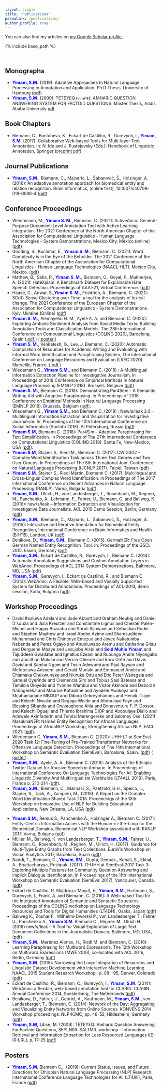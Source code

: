 ```yaml
---
layout: single
title: "Publications"
permalink: /publications/
author_profile: true
---
```


  You can also find my articles on <u><a href="https://scholar.google.de/citations?user=rDKEGNgAAAAJ&hl=en">my Google Scholar profile</a>.</u>

{% include base_path %}

<div id="c32945">
<p><span face="TheSansUHHBold, sans-serif"> </span></p>
</div>

<div id="c32945.1">
<div>
<h2>Monographs</h2>
</div>
<ul>
 
<li><strong><span style="color: #0000ff;">Yimam, S.M.</span></strong> (2019): Adaptive Approaches to Natural Language Processing in Annotation and Application. Ph.D Thesis, University of Hamburg (<a href="https://ediss.sub.uni-hamburg.de/volltexte/2019/9914/pdf/Dissertation.pdf">pdf</a>)</li>
  
 <li><strong><span style="color: #0000ff;">Yimam, S.M.</span></strong> (2009): TETEYEQ (ተጠየቅ): AMHARIC QUESTION ANSWERING SYSTEM FOR FACTOID QUESTIONS. Master Thesis, Addis Ababa University <a href="https://seyyaw.github.io/files/Seid Muhie_MSC.pdf">pdf</a> </li>
  
</ul>
</div>

<div id="c32946">
<div>
<h2>Book Chapters</h2>
</div>
<ul>
<li>Biemann, C., Bontcheva, K., Eckart de Castilho, R., Gurevych, I., <strong><span style="color: #0000ff;">Yimam, S.M.</span></strong> (2017): Collaborative Web-based Tools for Multi-layer Text Annotation. In: N. Ide and J. Pustejovsky (Eds.): Handbook of Linguistic Annotation, Springer (<a href="https://www.inf.uni-hamburg.de/en/inst/ab/lt/publications/2017-biemannetal-hola-webbasedtools-preprint.pdf">preprint pdf</a>)</li>
</ul>
</div>
<div id="c32947">
<div>
<h2>Journal Publications</h2>
</div>
<ul>
<li><strong><span style="color: #0000ff;">Yimam, S.M.</span></strong>, Biemann, C., Majnaric, L., Šabanović, Š., Holzinger, A. (2016): An adaptive annotation approach for <g data-gr-id="98" id="98">biomedical</g> entity and relation recognition. Brain Informatics, (online first), 10.1007/s40708-016-0036-4 (<a href="https://www.inf.uni-hamburg.de/en/inst/ab/lt/publications/2016-yimametal-brin.pdf">pdf</a>)</li>
</ul>
</div>
<div id="c32948">
<div>
<h2>Conference Proceedings</h2>
</div>
<ul>
 <li>Wiechmann, M., <strong><span style="color: #0000ff;">Yimam S. M.,</span></strong> Biemann, C. (2021): ActiveAnno: General-Purpose Document-Level Annotation Tool with Active Learning Integration. The 2021 Conference of the North American Chapter of the Association for Computational Linguistics - Human Language Technologies - System Demonstrations, Mexico City, Mexico (online) (<a href="https://www.inf.uni-hamburg.de/en/inst/ab/lt/publications/2021-wichmannetal-naacl-activeanno.pdf">pdf</a>)</li>
  
<li>Gooding, S., Kochmar, E., <strong><span style="color: #0000ff;">Yimam S. M.</span></strong>, Biemann, C. (2021): Word Complexity is in the Eye of the Beholder. The 2021 Conference of the North American Chapter of the Association for Computational Linguistics - Human Language Technologies (NAACL-HLT), Mexico City, Mexico. (<a href="https://www.inf.uni-hamburg.de/en/inst/ab/lt/publications/2021-sianetal-naacl-cwi.pdf">pdf</a>)</li>
<li>Mathew, B., Saha, P., <strong><span style="color: #0000ff;">Yimam S. M.</span></strong>, Biemann, C., Goyal, P., Mukherjee, A. (2021): HateXplain: A Benchmark Dataset for Explainable Hate Speech Detection. Proceedings of AAAI-21, Virtual Conference. (<a href="https://www.inf.uni-hamburg.de/en/inst/ab/lt/publications/2021-mathewetal-aaai-hatexplain.pdf">pdf</a>)</li>
<li>Haase, C., Anwar, S.,<strong><span style="color: #0000ff;">Yimam S. M.</span></strong>, Friedrich, A., Biemann, C. (2021): SCoT: Sense Clustering over Time: a tool for the analysis of lexical change. The 2021 Conference of the European Chapter of the Association for Computational Linguistics - System Demonstrations. Kyiv, Ukraine (Online) (<a href="https://www.inf.uni-hamburg.de/en/inst/ab/lt/publications/2021-haaseetal-eacldemo-scot.pdf">pdf</a>)</li>

<li><strong><span style="color: #0000ff;">Yimam S. M.</span></strong>, Alemayehu H. M., Ayele A. A. and Biemann C. (2020): Exploring Amharic Sentiment Analysis from Social Media Texts: Building Annotation Tools and Classification Models. The 28th International Conference on Computational Linguistics (COLING 2020), Barcelona, Spain (<a href="https://www.inf.uni-hamburg.de/en/inst/ab/lt/publications/2020-yimametal-coling-asab.pdf"> pdf </a>) (<a href="https://www.inf.uni-hamburg.de/en/inst/ab/lt/publications/2020-yimametal-coling-asab-poster.pdf"> poster </a>)</li>

<li><strong><span style="color: #0000ff;">Yimam S. M.</span></strong>, Venkatesh, G., Lee, J. Biemann, C. (2020): Automatic Compilation of Resources for Academic Writing and Evaluating with Informal Word Identification and Paraphrasing System, The International Conference on Language Resources and Evaluation (LREC 2020), Marseille, France. (<a href="https://arxiv.org/pdf/2003.02955.pdf"> pdf </a>)</li>
 
<li>Wiedemann G., <strong><span style="color: #0000ff;">Yimam S.M.</span></strong>, and Biemann C. (2018) : A Multilingual Information Extraction Pipeline for Investigative Journalism. In Proceedings of 2018 Conference on Empirical Methods in Natural Language Processing (EMNLP 2018). Brussels, Belgium (<a href="https://www.inf.uni-hamburg.de/en/inst/ab/lt/publications/2018-wiedemannetal-emnl-multinewsleak.pdf">pdf</a>)</li>
  
<li><strong><span style="color: #0000ff;">Yimam S. M.</span></strong>, Biemann C. (2018): Demonstrating Par4Sem - A Semantic Writing Aid with Adaptive Paraphrasing. In Proceedings of 2018 Conference on Empirical Methods in Natural Language Processing (EMNLP 2018). Brussels, Belgium (<a href="https://www.inf.uni-hamburg.de/en/inst/ab/lt/publications/2018-yimamandbieman-emnlp-par4sem.pdf">pdf</a>).</li>
<li>Wiedemann G., <strong><span style="color: #0000ff;">Yimam S.M.</span></strong>, and Biemann C. (2018) : New/s/leak 2.0 – Multilingual Information Extraction and Visualization for Investigative Journalism. In: Proceedings of the 10th International Conference on Social Informatics (SocInfo 2018). St.Petersburg, Russia (<a href="https://www.inf.uni-hamburg.de/en/inst/ab/lt/publications/2018-wiedemannetal-socinfo-multinewsleak.pdf">pdf</a>)</li>
<li><span style="color: #0000ff;"><strong>Yimam S.M,</strong></span> Biemann C. (2018): Par4Sim – Adaptive Paraphrasing for Text Simplification. In Proceedings of The 27th International Conference on Computational Linguistics (COLING 2018). Santa Fe, New-Mexico, USA (<a href="https://www.inf.uni-hamburg.de/en/inst/ab/lt/publications/2018-yimamandbieman-coling-par4sim.pdf">pdf</a>).</li>
<li><strong><span style="color: #0000ff;">Yimam S.M</span></strong>, Štajner S., Riedl M., Biemann C. (2017): CWIG3G2 - Complex Word Identification Task across Three Text Genres and Two User Groups. In Proceedings of The 8th International Joint Conference on Natural Language Processing (IJCNLP 2017). Taipei, Taiwan (<a href="https://www.inf.uni-hamburg.de/en/inst/ab/lt/publications/2017-yimametal-ijcnlp.pdf">pdf</a>)</li>
<li><strong><span style="color: #0000ff;">Yimam S.M</span></strong>, Štajner S., Riedl Martin, Biemann C. (2017): Multilingual and Cross-Lingual Complex Word Identification. In Proceedings of The 2017 International Conference on Recent Advances in Natural Language Processing (RANLP). Varna, Bulgaria (<a href="https://www.inf.uni-hamburg.de/en/inst/ab/lt/publications/2017-yimametal-ranlp.pdf">pdf</a>)</li>
<li><strong><span style="color: #0000ff;">Yimam, S.M.</span></strong>, Ulrich, H., von Landesberger, T., Rosenbach, M., Regneri, M., Panchenko, A., Lehmann, F., Fahrer, U., Biemann, C. and Ballweg, K. (2016): new/s/leak – Information Extraction and Visualization for Investigative Data Journalists. ACL 2016 Demo Session, Berlin, Germany (<a href="http://www.aclweb.org/anthology/P16-4028">pdf</a>)</li>
<li><strong><span style="color: #0000ff;">Yimam, S.M.</span></strong>, Biemann, C., Majnaric, L., Šabanović, Š., Holzinger, A. (2015): Interactive and Iterative Annotation for Biomedical Entity Recognition, International Conference on Brain Informatics and Health (BIH’15), London, UK (<a href="https://www.inf.uni-hamburg.de/en/inst/ab/lt/publications/2015-yimametal-bih-london.pdf">pdf</a>)</li>
<li>Benikova, D., <strong><span style="color: #0000ff;">Yimam, S.M.</span></strong>, Biemann C. (2015). GermaNER: Free Open German Named Entity Recognition  Tool. In: Proceedings of the GSCL 2015. Essen, Germany (<a href="https://www.inf.uni-hamburg.de/en/inst/ab/lt/publications/2015-benikovaetal-gscl2015-germa.pdf">pdf</a>)</li>
<li><strong><span style="color: #0000ff;">Yimam, S.M</span></strong>., Eckart de Castilho, R., Gurevych, I., Biemann C. (2014): Automatic Annotation Suggestions and Custom Annotation Layers in WebAnno. Proceedings of ACL 2014 System Demonstrations, Baltimore, MD, USA (<a href="https://www.inf.uni-hamburg.de/en/inst/ab/lt/publications/2014-yimametal-acl2014demo-webanno.pdf" title="TEXT, Yimam Et Al ACL2014demo Web Anno, YimamEtAl_ACL2014demo_WebAnno.pdf, 299 KB">pdf</a>)</li>
<li><strong><span style="color: #0000ff;">Yimam, S.M</span></strong>., Gurevych, I., Eckart de Castilho, R., and Biemann C. (2013): WebAnno: A Flexible, Web-based and Visually Supported System for Distributed Annotations. Proceedings of ACL-2013, demo session, Sofia, Bulgaria (<a href="https://www.inf.uni-hamburg.de/en/inst/ab/lt/publications/2013-yimametal-acl-webanno.pdf" title="APPLIKATION, Yimam Web Anno ACL2013demo, Yimam_WebAnno_ACL2013demo.pdf, 590 KB">pdf</a>)</li>
</ul>
</div>
<div id="c32949">
<div>
<h2>Workshop Proceedings</h2>
<ul>
 
 <li>David Ifeoluwa Adelani and Jade Abbott and Graham Neubig and Daniel D'souza and Julia Kreutzer and Constantine Lignos and Chester Palen-Michel and Happy Buzaaba and Shruti Rijhwani and Sebastian Ruder and Stephen Mayhew and Israel Abebe Azime and Shamsuddeen Muhammad and Chris Chinenye Emezue and Joyce Nakatumba-Nabende and Perez Ogayo and Anuoluwapo Aremu and Catherine Gitau and Derguene Mbaye and Jesujoba Alabi and <strong><span style="color: #0000ff;"> Seid Muhie Yimam</span></strong> and Tajuddeen Gwadabe and Ignatius Ezeani and Rubungo Andre Niyongabo and Jonathan Mukiibi and Verrah Otiende and Iroro Orife and Davis David and Samba Ngom and Tosin Adewumi and Paul Rayson and Mofetoluwa Adeyemi and Gerald Muriuki and Emmanuel Anebi and Chiamaka Chukwuneke and Nkiruka Odu and Eric Peter Wairagala and Samuel Oyerinde and Clemencia Siro and Tobius Saul Bateesa and Temilola Oloyede and Yvonne Wambui and Victor Akinode and Deborah Nabagereka and Maurice Katusiime and Ayodele Awokoya and Mouhamadane MBOUP and Dibora Gebreyohannes and Henok Tilaye and Kelechi Nwaike and Degaga Wolde and Abdoulaye Faye and Blessing Sibanda and Orevaoghene Ahia and Bonaventure F. P. Dossou and Kelechi Ogueji and Thierno Ibrahima DIOP and Abdoulaye Diallo and Adewale Akinfaderin and Tendai Marengereke and Salomey Osei (2021): MasakhaNER: Named Entity Recognition for African Languages. Proceedings of AfricaNLP Workshop, Strengthening African NLP.  EACL 2021. (<a href="https://arxiv.org/pdf/2103.11811.pdf">pdf</a>). </li>
  
 <li>Wiedemann G, <strong><span style="color: #0000ff;">Yimam, S.M.</span></strong>, Biemann C. (2020):  UHH-LT at SemEval-2020 Task 12: Fine-Tuning of Pre-Trained Transformer Networks for Offensive Language Detection. Proceedings of The 14th International Workshop on Semantic Evaluation (SemEval), Barcelona, Spain. (<a href="https://www.inf.uni-hamburg.de/en/inst/ab/lt/publications/2020-wiedemannetal-semeval2020-offenseval2.pdf">pdf</a>) (<a href="https://www.inf.uni-hamburg.de/en/inst/ab/lt/publications/2020-wiedemannetal-semeval2020-offenseval-poster.pdf"> poster</a>). </li>
 
<li><strong><span style="color: #0000ff;">Yimam, S.M.</span></strong>, Ayele, A. A., Biemann C. (2019): Analysis of the Ethiopic Twitter Dataset for Abusive Speech in Amharic. In Proceedings of  International Conference On Language Technologies For All: Enabling Linguistic Diversity And Multilingualism Worldwide (LT4ALL 2019). Paris, France p. 210-214 (<a href="https://lt4all.elra.info/proceedings/lt4all2019/pdf/2019.lt4all-1.53.pdf">pdf</a>). </li>
<li><strong><span style="color: #0000ff;">Yimam, S.M</span></strong>., Biemann, C., Malmasi, S., Paetzold, G.H., Speica, L., Štajner, S., Tack, A., Zampieri, M., (2018): A Report on the Complex Word Identification Shared Task 2018. Proceedings of the 13th Workshop on Innovative Use of NLP for Building Educational Applications, New Orleans, LA, USA (<a href="https://www.inf.uni-hamburg.de/en/inst/ab/lt/publications/2018-yimametal-bea-cwi-task.pdf">pdf</a>)</li>
</ul>
</div>
<ul>
<li><strong><span style="color: #0000ff;">Yimam S.M</span></strong>., Remus S., Panchenko A., Holzinger A., Biemann C. (2017): Entity-Centric Information Access with the Human-in-the-Loop for the Biomedical Domains. Biomedical NLP Workshop associated with RANLP 2017. Varna, Bulgaria (<a href="https://www.inf.uni-hamburg.de/en/inst/ab/lt/publications/2017-yimametal-bionlpatranlp.pdf">pdf</a>) </li>
<li>Müller, M., Ballweg, K. von Landesberger, T., <strong><span style="color: #0000ff;">Yimam, S.M</span></strong>., Fahrer, U., Biemann, C., Rosenbach, M., Regneri, M., Ulrich, H. (2017). Guidance for Multi-Type Entity Graphs from Text Collections. EuroVis Workshop on Visual Analytics 2017, Barcelona, Spain (<a href="https://www.inf.uni-hamburg.de/en/inst/ab/lt/publications/2017-mueller-eurova-newsleak-guidance.pdf">pdf</a>)</li>
<li>Nandi, T., Biemann, C., <strong><span style="color: #0000ff;">Yimam, SM</span></strong>., Gupta, Deepak., Kohail, S., Ekbal, A., Bhattacharyya, Pushpak. (2017): IT-UHH at SemEval-2017 Task 3: Exploring Multiple Features for Community Question Answering and Implicit Dialogue Identification, In Proceedings of the 11th International Workshop on Semantic Evaluation (SemEval 2017), Vancouver, Canada.(<a href="http://aclanthology.coli.uni-saarland.de/pdf/S/S17/S17-2009.pdf">pdf</a>)</li>
<li>Eckart de Castilho, R. Mújdricza-Maydt, E., <span style="color: #0000ff;"><strong>Yimam, S.M</strong></span>., Hartmann, S., Gurevych, I., Frank, A. and Biemann, C. (2016): A Web-based Tool for the Integrated Annotation of Semantic and Syntactic Structures. Proceedings of the COLING workshop on Language Technology Resources and Tools for Digital Humanities (LT4DH), Osaka, Japan (<a href="https://www.inf.uni-hamburg.de/en/inst/ab/lt/publications/webanno3-tl4dh2016.pdf">pdf</a>)</li>
<li>Ballweg K., Zouhar F., Wilhelmi-Dworski P., von Landesberger T., Fahrer U., Panchenko A., <strong><span style="color: #0000ff;">Yimam S.M</span></strong>. Biemann C., Regneri M., Ulrich H. (2016) new/s/leak – A Tool for Visual Exploration of Large Text Document Collections in the Journalistic Domain, Baltimore, MD, USA, (<a href="https://www.inf.uni-hamburg.de/en/inst/ab/lt/publications/2016-ballwegetal-newsleak-vip-latest.pdf">pdf</a>)</li>
<li><span style="color: #0000ff;"><strong>Yimam, S.M.</strong></span>, Martínez Alonso, H., Riedl M. and Biemann, C. (2016): Learning Paraphrasing for Multiword Expressions. The 12th Workshop on Multiword Expressions (MWE 2016), co-located with ACL 2016, Berlin, Germany (<a href="https://www.inf.uni-hamburg.de/en/inst/ab/lt/publications/2016-yimametal-acl-berlin.pdf">pdf</a>)</li>
<li><strong><span style="color: #0000ff;">Yimam, S.M</span></strong>. (2015): Narrowing the Loop: Integration of Resources and Linguistic Dataset Development with Interactive Machine Learning. NAACL 2015 Student Research Workshop,  p. 88--95, Denver, Colorado (<a href="http://www.aclweb.org/anthology/N/N15/N15-2012.pdf">pdf</a>)</li>
<li>Eckart de Castilho, R., Biemann, C., Gurevych, I., <strong><span style="color: #0000ff;">Yimam, S.M</span></strong>. (2014): WebAnno: a flexible, web-based annotation tool for CLARIN. CLARIN Annual Conference 2014, Soesterberg, The Netherlands (<a href="https://www.inf.uni-hamburg.de/en/inst/ab/lt/publications/2014-castilhoetal-cac2014-webanno.pdf" title="TEXT, CAC2014 Web Anno, CAC2014_WebAnno.pdf, 469 KB">pdf</a>)</li>
<li><g data-gr-id="170" id="170">Benikova</g>, D., Fahrer, U., Gabriel, A., Kaufmann, M., <strong><span style="color: #0000ff;">Yimam, S.M.</span></strong>, von Landesberger, T., Biemann, C. (2014): Network of the Day: Aggregating and Visualizing Entity Networks from Online Sources. KONVENS 2014 Workshop proceedings: NLP4CMC, pp. 48-52, Hildesheim, Germany (<a href="https://www.inf.uni-hamburg.de/en/inst/ab/lt/publications/2014-benikovaetall-konvens-nod.pdf" title="TEXT, Benikova Et Al No D NLP4CMC2014, BenikovaEtAl_NoD_NLP4CMC2014.pdf, 609 KB">pdf</a>)</li>
<li><strong><span style="color: #0000ff;">Yimam, S.M,</span></strong> Libse, M. (2009): TETEYEQ: Amharic Question Answering For Factoid Questions, SEPLN09. SALTMIL workshop - Information Retrieval and Information Extraction for <g data-gr-id="171" id="171">Less Resourced</g> Languages (IE-IR-LRL), p. 17-25 (<a href="https://www.inf.uni-hamburg.de/en/inst/ab/lt/people/seid-muhie-yimam/yimam-ms-thesis.pdf">pdf</a>)</li>
</ul>
  
  <h2>Posters</h2>
  <ul>
  <li>
    <strong><span style="color: #0000ff;">Yimam, S.M</span></strong>, Biemann C.,. (2019): Current Status, Issues, and Future Directions for Ethiopian Natural Language Processing (NLP) Research. International Conference Language Technologies for All (LT4All), Paris, France (<a href="https://seyyaw.github.io/files/Yimametal_2019_lt4all.pdf">pdf</a>)
  </li>
  </ul>
</div>
